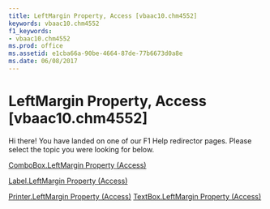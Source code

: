 ```yaml
---
title: LeftMargin Property, Access [vbaac10.chm4552]
keywords: vbaac10.chm4552
f1_keywords:
- vbaac10.chm4552
ms.prod: office
ms.assetid: e1cba66a-90be-4664-87de-77b6673d0a8e
ms.date: 06/08/2017
---
```



# LeftMargin Property, Access [vbaac10.chm4552]

Hi there! You have landed on one of our F1 Help redirector pages. Please select the topic you were looking for below.

[ComboBox.LeftMargin Property (Access)](http://msdn.microsoft.com/library/b478bd94-b36b-b100-f0a0-10040af55b9d%28Office.15%29.aspx)

[Label.LeftMargin Property (Access)](http://msdn.microsoft.com/library/7eca4de7-fad8-19f5-c3d2-115cd617755d%28Office.15%29.aspx)

[Printer.LeftMargin Property (Access)](http://msdn.microsoft.com/library/60c43199-1d31-35f5-67fc-344baac19cde%28Office.15%29.aspx)
[TextBox.LeftMargin Property (Access)](http://msdn.microsoft.com/library/9c5b798b-4afe-85be-aa06-eeff98888850%28Office.15%29.aspx)

